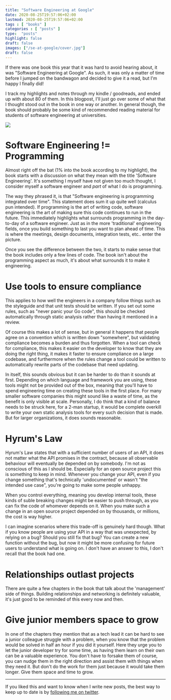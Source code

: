 ```yaml
---
title: "Software Engineering at Google"
date: 2020-08-25T19:57:06+02:00
lastmod: 2020-08-25T19:57:06+02:00
tags : [ "books" ]
categories : [ "posts" ]
type:  "posts"
highlight: false
draft: false
images: ["/se-at-google/cover.jpg"]
draft: false
---
```


If there was one book this year that it was hard to avoid hearing about, it was "Software
Engineering at Google". As such, it was only a matter of time before I jumped on the bandwagon and
decided to give it a read, but I'm happy I finally did! 

I track my highlights and notes through my kindle / goodreads, and ended up with about 80 of them.
In this blogpost, I'll just go over some of what that I thought stood out in the book in one way or
another. In
general though, the book should probably be some kind of recommended reading material for students
of software engineering at universities.

![](/se-at-google/cover.jpg)

# Software Engineering != Programming

Almost right off the bat (1% into the book according to my highlight), the book starts with a discussion on what they mean with the title
'Software Engineering'. It's something I myself have not given too much thought, I consider myself a
software engineer and _part_ of what I do is programming.

The way they phrased it, is that "Software engineering is programming
integrated over time". This statement does sum it up quite well (calculus pun intended). If programming is the art of
writing code, software engineering is the art of making sure this code continues to run in the
future. This immediately highlights what surrounds programming in the day-to-day of a software
engineer. Just as in the more 'traditional' engineering fields, once you build something to last
you want to plan ahead of time. This is where the meetings, design documents, integration tests,
etc.. enter the picture.

Once you see the difference between the two, it starts to make sense that the book
includes only a few lines of code. The book isn't about the programming aspect as much, it's about
what surrounds it to make it engineering.


# Use tools to ensure compliance

This applies to how well the engineers in a company follow things such as the styleguide and that
unit tests should be written. If you set out some rules, such as "never panic your Go code", this
should be checked automatically through static analysis rather than having it mentioned in a review.

Of course this makes a lot of sense, but in general it happens that people agree on a convention
which is written down "somewhere", but validating compliance becomes a burden and thus forgotten.
When a tool can check for compliance, this makes it easier on the developer to know that they are
doing the right thing, it makes it faster to ensure compliance on a large codebase, and furthermore
when the rules change a tool could be written to automatically rewrite parts of the codebase that
need updating. 

In itself, this sounds obvious but it can be harder to do than it sounds at first. Depending on
which language and framework you are using, these tools might not be provided out of the box,
meaning that you'll have to spend engineering time on creating these tools in the first place. For
many smaller software companies this might sound like a waste of time, as the benefit is only
visible at scale. Personally, I do think that a kind of balance needs to be struck here, for a 2-man
startup, it would be complete overkill to write your own static analysis tools for every such
decision that is made. But for larger organizations, it does sounds reasonable.


# Hyrum's Law

Hyrum's Law states that with a sufficient number of users of an API, it does not matter what the
API promises in the contract, because all observable behaviour will eventually be depended on by somebody. 
I'm not as conscious of this as I should be. Especially for an open source project this is something
to keep in mind. Whenever you change your API, even if you change something that's technically
'undocumented' or wasn't "the intended use case", you're going to make some people unhappy. 

When you control everything, meaning you develop internal tools, these kinds of suble breaking
changes might be easier to push through, as you can fix the code of whomever depends on it. When you
make such a change in an open source project depended on by thousands, or millions, the cost is way
higher. 


I can imagine scenarios where this trade-off is genuinely hard though. What if you know people are
using your API in a way that was unexpected, by relying on a bug? Should you still fix that bug? You
can create a new function without the bug, but now it might be more confusing for future users to
understand what is going on. I don't have an answer to this, I don't recall that the book had one.


# Relationships outlast projects

There are quite a few chapters in the book that talk about the 'management' side of things. Building
relationships and networking is definitely valuable, it's just good to be reminded of this every now
and then. 

# Give junior members space to grow

In one of the chapters they mention that as a tech lead it can be hard to see a junior colleague
struggle with a problem, when you know that the problem would be solved in half an hour if you
did it yourself. Here they urge you to let the junior developer try for some time, as having them
learn on their own can be a valuable experience. You don't have to forsake them of course, you can
nudge them in the right direction and assist them with things when they need it. But don't do the
work for them just because it would take them longer. Give them space and time to grow.


------

If you liked this and want to know when I write new posts, the best way to keep up to date is by [following me on
twitter](https://twitter.com/DylanMeeus).

